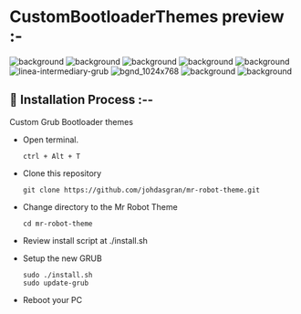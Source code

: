 
# CustomBootloaderThemes preview :-

![background](https://github.com/iemafzalhassan/GrubBootladerThemes/assets/136967348/f7e91a05-a401-4441-992e-51bd0609ca56)
![background](https://github.com/iemafzalhassan/GrubBootladerThemes/assets/136967348/2b779f33-bd2f-439a-a2ce-c682b1279de0)
![background](https://github.com/iemafzalhassan/GrubBootladerThemes/assets/136967348/6e68db8b-b1d7-4947-a322-17c9391a1710)
![background](https://github.com/iemafzalhassan/GrubBootladerThemes/assets/136967348/cf5d36d8-7df9-465b-b5d8-71da18e9dbce)
![background](https://github.com/iemafzalhassan/GrubBootladerThemes/assets/136967348/ff1f2307-d9be-4e42-9b15-a0042a3f753b)
![linea-intermediary-grub](https://github.com/iemafzalhassan/GrubBootladerThemes/assets/136967348/751183fb-299b-4792-b9a9-17dbab04e1fc)
![bgnd_1024x768](https://github.com/iemafzalhassan/GrubBootladerThemes/assets/136967348/ad3b7605-68ab-4b8c-9264-e572713d4aaa)
![background](https://github.com/iemafzalhassan/GrubBootladerThemes/assets/136967348/0c5e5a9f-2e84-4cb4-98ac-a3d348614944)
![background](https://github.com/iemafzalhassan/GrubBootladerThemes/assets/136967348/e3553e04-70a0-4fcb-a3c3-10d150db92bc)





## :wrench: Installation Process :--

Custom Grub Bootloader themes

- Open terminal.

  ```
  ctrl + Alt + T
  ```

- Clone this repository

  ```
  git clone https://github.com/johdasgran/mr-robot-theme.git
  ```

- Change directory to the Mr Robot Theme

  ```
  cd mr-robot-theme
  ```

- Review install script at ./install.sh

- Setup the new GRUB

  ```
  sudo ./install.sh
  sudo update-grub
  ```

- Reboot your PC

  

